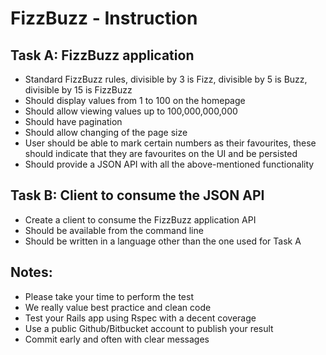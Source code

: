 # FizzBuzz - Instruction

## Task A: FizzBuzz application

- Standard FizzBuzz rules, divisible by 3 is Fizz, divisible by 5 is Buzz, divisible by 15 is FizzBuzz
- Should display values from 1 to 100 on the homepage
- Should allow viewing values up to 100,000,000,000
- Should have pagination
- Should allow changing of the page size
- User should be able to mark certain numbers as their favourites, these should indicate that they are favourites on the UI and be persisted
- Should provide a JSON API with all the above-mentioned functionality

## Task B: Client to consume the JSON API

- Create a client to consume the FizzBuzz application API
- Should be available from the command line
- Should be written in a language other than the one used for Task A

## Notes:

- Please take your time to perform the test
- We really value best practice and clean code
- Test your Rails app using Rspec with a decent coverage
- Use a public Github/Bitbucket account to publish your result
- Commit early and often with clear messages
